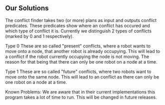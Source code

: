 ## Our Solutions

The conflict finder takes two (or more) plans as input and outputs conflict predicates.
These predicates show where an conflict has occured and which type of conflict it is.
Currently we distinguish 2 types of conflicts (marked by 0 and 1 respectively).

Type 0
These are so called "present" conflicts, where a robot wants to move onto a node, that another robot is already occupying.
This will lead to a conflict if the robot currently occupying the node is not moving.
The reason for that being that there can only be one robot on a node at a time.

Type 1
These are so called "future" conflicts, where two robots want to move onto the same node. 
This will lead to an conflict as there can only be one robot on a node at a time. 

Known Problems:
We are aware that in their current implementations this program takes a lot of time to run.
This will be changed in future releases.
